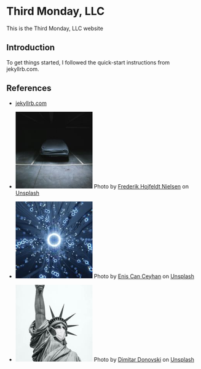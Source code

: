 # Third Monday, LLC

This is the Third Monday, LLC website

## Introduction

To get things started, I followed the quick-start instructions from jekyllrb.com.

## References

* [jekyllrb.com][jekyllrb.com]

* ![image](./img/about/frederik-hojfeldt-nielsen-eEpF3zcICfE-unsplash-200.jpg)
Photo by <a href="https://unsplash.com/@hilsenfrederik?utm_content=creditCopyText&utm_medium=referral&utm_source=unsplash">Frederik Hojfeldt Nielsen</a> on <a href="https://unsplash.com/photos/covered-vehicle-in-empty-parking-lot-eEpF3zcICfE?utm_content=creditCopyText&utm_medium=referral&utm_source=unsplash">Unsplash</a>

* ![image](./img/about/enis-can-ceyhan-vDTeJabev7c-unsplash-200.jpg)
Photo by <a href="https://unsplash.com/@enisvisuals?utm_content=creditCopyText&utm_medium=referral&utm_source=unsplash">Enis Can Ceyhan</a> on <a href="https://unsplash.com/photos/a-computer-generated-image-of-a-circular-object-vDTeJabev7c?utm_content=creditCopyText&utm_medium=referral&utm_source=unsplash">Unsplash</a>
      
* ![image](./img/about/dimitar-donovski-5UHoCUnPiV4-unsplash-200.jpg)
Photo by <a href="https://unsplash.com/@dmtrdon?utm_content=creditCopyText&utm_medium=referral&utm_source=unsplash">Dimitar Donovski</a> on <a href="https://unsplash.com/photos/statue-of-liberty-new-york-5UHoCUnPiV4?utm_content=creditCopyText&utm_medium=referral&utm_source=unsplash">Unsplash</a>
      

[jekyllrb.com]: <https://jekyllrb.com/>
